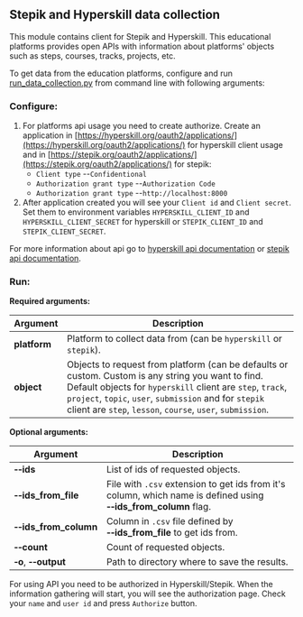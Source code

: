 ## Stepik and Hyperskill data collection

This module contains client for Stepik and Hyperskill. This educational platforms provides open APIs with information
about platforms' objects such as steps, courses, tracks, projects, etc.

To get data from the education platforms, configure and run [run_data_collection.py](run_data_collection.py) 
from command line with following arguments:
### Configure:

1. For platforms api usage you need to create authorize. Create an application in [https://hyperskill.org/oauth2/applications/](https://hyperskill.org/oauth2/applications/) for 
   hyperskill client usage and in [https://stepik.org/oauth2/applications/](https://stepik.org/oauth2/applications/) for stepik:
   * `Client type` --`Confidentional`
   * `Authorization grant type` --`Authorization Code`
   * `Authorization grant type` --`http://localhost:8000`
2. After application created you will see your `Client id` and `Client secret`. Set them to environment variables 
   `HYPERSKILL_CLIENT_ID` and `HYPERSKILL_CLIENT_SECRET` for hyperskill or `STEPIK_CLIENT_ID` and `STEPIK_CLIENT_SECRET`.
   
For more information about api go to [hyperskill api documentation](https://hyperskill.org/api/docs/) or [stepik api documentation](https://stepik.org/api/docs/).
   
### Run:

**Required arguments:**

| Argument | Description |
|----------|-------------|
|**platform**| Platform to collect data from (can be `hyperskill` or `stepik`). |
|**object**| Objects to request from platform (can be defaults or custom. Custom is any string you want to find. Default objects for `hyperskill` client are `step`, `track`, `project`, `topic`, `user`, `submission` and for `stepik` client are `step`, `lesson`, `course`, `user`, `submission`. |

**Optional arguments:**

| Argument | Description |
|----------|-------------|
| **&#8209;&#8209;ids** | List of ids of requested objects. |
| **&#8209;&#8209;ids_from_file** | File with `.csv` extension to get ids from it's column, which name is defined using **&#8209;&#8209;ids_from_column** flag. |
| **&#8209;&#8209;ids_from_column** | Column in `.csv` file defined by **&#8209;&#8209;ids_from_file** to get ids from. |
| **&#8209;&#8209;count** | Count of requested objects. |
| **&#8209;o**, **&#8209;&#8209;output** | Path to directory where to save the results. |

For using API you need to be authorized in Hyperskill/Stepik. When the information gathering will start, you will see the authorization page.
Check your `name` and `user id` and press `Authorize` button. 
